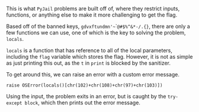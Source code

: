 This is what `PyJail` problems are built off of, where they restrict inputs, functions, or anything else to make it more challenging to get the flag.

Based off of the banned keys, `gdvxftundmn'~`\``@#$%^&*-/.{}`, there are only a few functions we can use, one of which is the key to solving the problem, `locals`.

`locals` is a function that has reference to all of the local parameters, including the `flag` variable which stores the flag. However, it is not as simple as just printing this out, as the `t` in `print` is blocked by the sanitizer.

To get around this, we can raise an error with a custom error message.

```
raise OSError(locals()[chr(102)+chr(108)+chr(97)+chr(103)])
```

Using the input, the problem exits in an error, but is caught by the `try-except block`, which then prints out the error message.